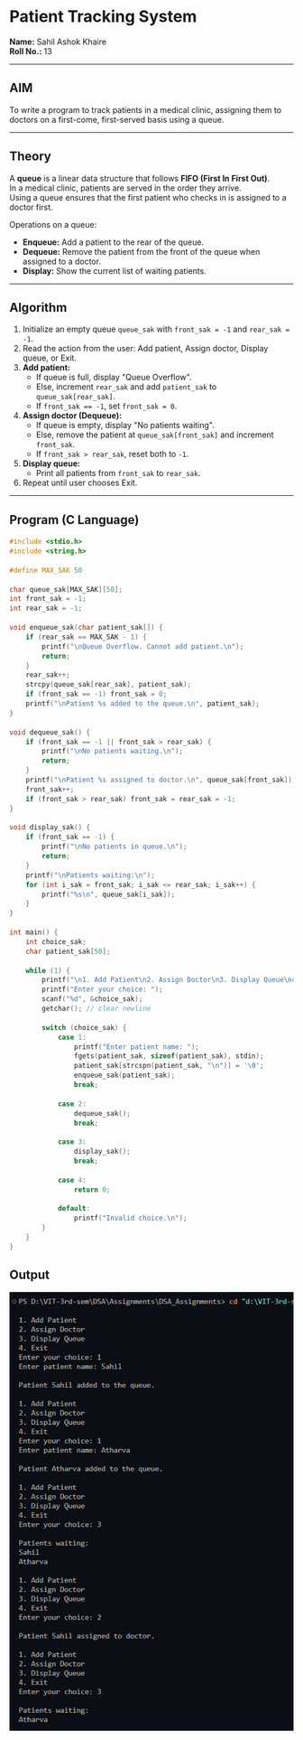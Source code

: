 # Patient Tracking System

**Name:** Sahil Ashok Khaire  
**Roll No.:** 13  

---

## AIM
To write a program to track patients in a medical clinic, assigning them to doctors on a first-come, first-served basis using a queue.

---

## Theory
A **queue** is a linear data structure that follows **FIFO (First In First Out)**.  
In a medical clinic, patients are served in the order they arrive.  
Using a queue ensures that the first patient who checks in is assigned to a doctor first.  

Operations on a queue:  
- **Enqueue:** Add a patient to the rear of the queue.  
- **Dequeue:** Remove the patient from the front of the queue when assigned to a doctor.  
- **Display:** Show the current list of waiting patients.  

---

## Algorithm
1. Initialize an empty queue `queue_sak` with `front_sak = -1` and `rear_sak = -1`.  
2. Read the action from the user: Add patient, Assign doctor, Display queue, or Exit.  
3. **Add patient:**  
   - If queue is full, display "Queue Overflow".  
   - Else, increment `rear_sak` and add `patient_sak` to `queue_sak[rear_sak]`.  
   - If `front_sak == -1`, set `front_sak = 0`.  
4. **Assign doctor (Dequeue):**  
   - If queue is empty, display "No patients waiting".  
   - Else, remove the patient at `queue_sak[front_sak]` and increment `front_sak`.  
   - If `front_sak > rear_sak`, reset both to `-1`.  
5. **Display queue:**  
   - Print all patients from `front_sak` to `rear_sak`.  
6. Repeat until user chooses Exit.

---

## Program (C Language)
```c
#include <stdio.h>
#include <string.h>

#define MAX_SAK 50

char queue_sak[MAX_SAK][50];
int front_sak = -1;
int rear_sak = -1;

void enqueue_sak(char patient_sak[]) {
    if (rear_sak == MAX_SAK - 1) {
        printf("\nQueue Overflow. Cannot add patient.\n");
        return;
    }
    rear_sak++;
    strcpy(queue_sak[rear_sak], patient_sak);
    if (front_sak == -1) front_sak = 0;
    printf("\nPatient %s added to the queue.\n", patient_sak);
}

void dequeue_sak() {
    if (front_sak == -1 || front_sak > rear_sak) {
        printf("\nNo patients waiting.\n");
        return;
    }
    printf("\nPatient %s assigned to doctor.\n", queue_sak[front_sak]);
    front_sak++;
    if (front_sak > rear_sak) front_sak = rear_sak = -1;
}

void display_sak() {
    if (front_sak == -1) {
        printf("\nNo patients in queue.\n");
        return;
    }
    printf("\nPatients waiting:\n");
    for (int i_sak = front_sak; i_sak <= rear_sak; i_sak++) {
        printf("%s\n", queue_sak[i_sak]);
    }
}

int main() {
    int choice_sak;
    char patient_sak[50];

    while (1) {
        printf("\n1. Add Patient\n2. Assign Doctor\n3. Display Queue\n4. Exit\n");
        printf("Enter your choice: ");
        scanf("%d", &choice_sak);
        getchar(); // clear newline

        switch (choice_sak) {
            case 1:
                printf("Enter patient name: ");
                fgets(patient_sak, sizeof(patient_sak), stdin);
                patient_sak[strcspn(patient_sak, "\n")] = '\0';
                enqueue_sak(patient_sak);
                break;

            case 2:
                dequeue_sak();
                break;

            case 3:
                display_sak();
                break;

            case 4:
                return 0;

            default:
                printf("Invalid choice.\n");
        }
    }
}
```

## Output
![alt text](Assignment26.png)
